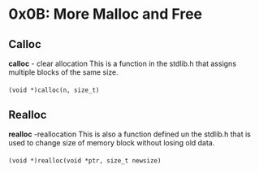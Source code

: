 # 0x0B: More Malloc and Free
## Calloc
**calloc** - clear allocation
This is a function in the stdlib.h that assigns multiple blocks of the same size.

####
	(void *)calloc(n, size_t)

## Realloc
**realloc** -reallocation
This is also a function defined un the stdlib.h that is used to change size of memory block without losing old data.

####
	(void *)realloc(void *ptr, size_t newsize)
